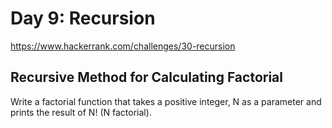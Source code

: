# Day 9: Recursion

https://www.hackerrank.com/challenges/30-recursion


## Recursive Method for Calculating Factorial

Write a factorial function that takes a positive integer, N as a parameter and prints the result of N! (N factorial).
